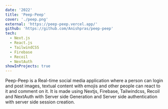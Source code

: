 ```yaml
---
date: '2022'
title: 'Peep-Peep'
cover: './peep.png'
external: 'https://peep-peep.vercel.app/'
github: 'https://github.com/Anishpras/peep-peep'
tech:
  - Next.js
  - React.js
  - TailwindCSS
  - Firebase
  - Recoil
  - NextAuth
showInProjects: true
---
```


Peep-Peep is a Real-time social media application where a person can login and post images, textual content with emojis and other people can react to it and comment on it. It is made using Nextjs, Firebase, Tailwindcss, Recoil and NextAuth with Server side Generation and Server side authentication with server side session creation.
